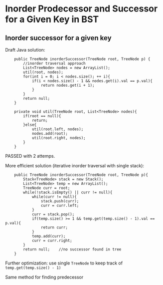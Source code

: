 # Inorder Prodecessor and Successor for a Given Key in BST

## Inorder successor for a given key
Draft Java solution:
```
    public TreeNode inorderSuccessor(TreeNode root, TreeNode p) {
        //inorder traversal approach
        List<TreeNode> nodes = new ArrayList();
        util(root, nodes);
        for(int i = 0; i < nodes.size(); ++ i){
            if(i < nodes.size() - 1 && nodes.get(i).val == p.val){
                return nodes.get(i + 1);
            }
        }
        return null;
    }

    private void util(TreeNode root, List<TreeNode> nodes){
        if(root == null){
            return;
        }else{
            util(root.left, nodes);
            nodes.add(root);
            util(root.right, nodes);
        }
    }
```
PASSED with 2 attemps.

More efficient solution (iterative inorder traversal with single stack):
```
    public TreeNode inorderSuccessor(TreeNode root, TreeNode p){
        Stack<TreeNode> stack = new Stack();
        List<TreeNode> temp = new ArrayList();
        TreeNode curr = root;
        while(!stack.isEmpty() || curr != null){
            while(curr != null){
                stack.push(curr);
                curr = curr.left;
            }
            curr = stack.pop();
            if(temp.size() >= 1 && temp.get(temp.size() - 1).val == p.val){
                return curr;
            }
            temp.add(curr);
            curr = curr.right;
        }
        return null;    //no successor found in tree
    }
```
Further optimization: use single `TreeNode` to keep track of `temp.get(temp.size() - 1)`

Same method for finding predecessor
